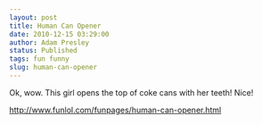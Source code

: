 ```yaml
---
layout: post
title: Human Can Opener
date: 2010-12-15 03:29:00
author: Adam Presley
status: Published
tags: fun funny
slug: human-can-opener
---
```

Ok, wow. This girl opens the top of coke cans with her teeth! Nice!  
  
<http://www.funlol.com/funpages/human-can-opener.html>
